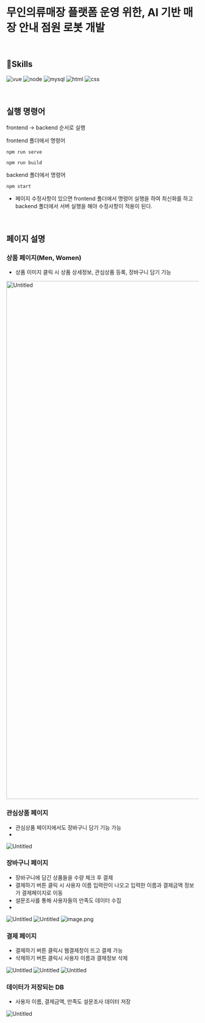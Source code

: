 # 무인의류매장 플랫폼 운영 위한, AI 기반 매장 안내 점원 로봇 개발

<br>


## 🚀Skills

![vue](https://img.shields.io/badge/Vue.js-35495E?style=for-the-badge&logo=vue.js&logoColor=4FC08D) ![node](https://img.shields.io/badge/Node.js-43853D?style=for-the-badge&logo=node.js&logoColor=white) ![mysql](https://img.shields.io/badge/MySQL-00000F?style=for-the-badge&logo=mysql&logoColor=white) ![html](https://img.shields.io/badge/HTML-239120?style=for-the-badge&logo=html5&logoColor=white) ![css](https://img.shields.io/badge/CSS-239120?&style=for-the-badge&logo=css3&logoColor=white)


<br>

## 실행 명령어

frontend -> backend 순서로 실행

frontend 폴더에서 명령어

```
npm run serve

npm run build
```

backend 폴더에서 명령어

```
npm start
```

* 페이지 수정사항이 있으면 frontend 폴더에서 명령어 실행을 하여 최신화를 하고 backend 폴더에서 서버 실행을 해야 수정사항이 적용이 된다.

<br> 

## 페이지 설명

### 상품 페이지(Men, Women)
  - 상품 이미지 클릭 시 상품 상세정보, 관심상품 등록, 장바구니 담기 기능

<img width="1358" alt="Untitled" src="https://github.com/user-attachments/assets/5c7c437a-0c05-4ef5-9d65-c69fea5890c0">

### 관심상품 페이지
  - 관심상품 페이지에서도 장바구니 담기 기능 가능
  - 
![Untitled](https://prod-files-secure.s3.us-west-2.amazonaws.com/3c51bc57-21b9-42ec-af9a-5d1eaf3eee88/eb0b7d4e-c3db-4de5-9a72-532810a6405c/Untitled.png)

### 장바구니 페이지
  - 장바구니에 담긴 상품들을 수량 체크 후 결제
  - 결제하기 버튼 클릭 시 사용자 이름 입력란이 나오고 입력한 이름과 결제금액 정보가 결제페이지로 이동
  - 설문조사를 통해 사용자들의 만족도 데이터 수집
  - 
![Untitled](https://prod-files-secure.s3.us-west-2.amazonaws.com/3c51bc57-21b9-42ec-af9a-5d1eaf3eee88/6df98240-fcbc-4c8f-9fcc-c1e768754ab7/Untitled.png)
![Untitled](https://prod-files-secure.s3.us-west-2.amazonaws.com/3c51bc57-21b9-42ec-af9a-5d1eaf3eee88/f3bdc2e8-548a-4f77-a6b6-b664f9ee3946/Untitled.png)
![image.png](https://prod-files-secure.s3.us-west-2.amazonaws.com/3c51bc57-21b9-42ec-af9a-5d1eaf3eee88/72431279-3291-4e68-b8bf-0cad73558759/image.png)

### 결제 페이지
  - 결제하기 버튼 클릭시 웹결제창이 뜨고 결제 가능
  - 삭제하기 버튼 클릭시 사용자 이름과 결제정보 삭제

![Untitled](https://prod-files-secure.s3.us-west-2.amazonaws.com/3c51bc57-21b9-42ec-af9a-5d1eaf3eee88/3d345383-eadf-4475-9149-de4142a0eeea/Untitled.png)
![Untitled](https://prod-files-secure.s3.us-west-2.amazonaws.com/3c51bc57-21b9-42ec-af9a-5d1eaf3eee88/5d3d268e-b9e1-4539-807e-708444b9e241/Untitled.png)
![Untitled](https://prod-files-secure.s3.us-west-2.amazonaws.com/3c51bc57-21b9-42ec-af9a-5d1eaf3eee88/0373acf9-bca6-4b23-8d4f-974fb1ec888e/Untitled.png)

### 데이터가 저장되는 DB
  - 사용자 이름, 결제금액, 만족도 설문조사 데이터 저장

![Untitled](https://prod-files-secure.s3.us-west-2.amazonaws.com/3c51bc57-21b9-42ec-af9a-5d1eaf3eee88/4dfd5feb-8e87-4455-bf04-3a370ba5f2b0/Untitled.png)
